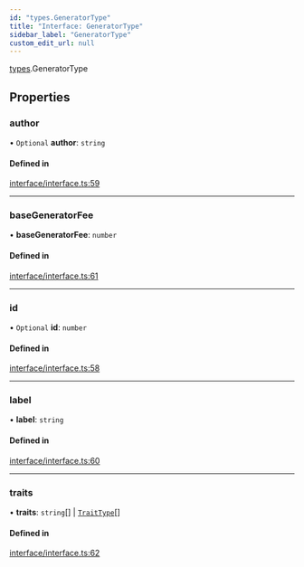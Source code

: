 ```yaml
---
id: "types.GeneratorType"
title: "Interface: GeneratorType"
sidebar_label: "GeneratorType"
custom_edit_url: null
---
```


[types](../namespaces/types.md).GeneratorType

## Properties

### author

• `Optional` **author**: `string`

#### Defined in

[interface/interface.ts:59](https://github.com/CityOfZion/isengard/blob/87233a5/sdk/src/interface/interface.ts#L59)

___

### baseGeneratorFee

• **baseGeneratorFee**: `number`

#### Defined in

[interface/interface.ts:61](https://github.com/CityOfZion/isengard/blob/87233a5/sdk/src/interface/interface.ts#L61)

___

### id

• `Optional` **id**: `number`

#### Defined in

[interface/interface.ts:58](https://github.com/CityOfZion/isengard/blob/87233a5/sdk/src/interface/interface.ts#L58)

___

### label

• **label**: `string`

#### Defined in

[interface/interface.ts:60](https://github.com/CityOfZion/isengard/blob/87233a5/sdk/src/interface/interface.ts#L60)

___

### traits

• **traits**: `string`[] \| [`TraitType`](types.TraitType.md)[]

#### Defined in

[interface/interface.ts:62](https://github.com/CityOfZion/isengard/blob/87233a5/sdk/src/interface/interface.ts#L62)
